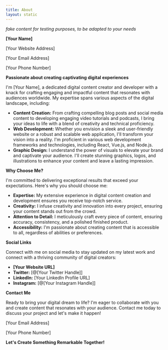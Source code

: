 ```yaml
---
title: About
layout: static
---
```


_fake content for testing purposes, to be adapted to your needs_

**[Your Name]**

[Your Website Address]

[Your Email Address]

[Your Phone Number]

**Passionate about creating captivating digital experiences**

I'm [Your Name], a dedicated digital content creator and developer with a knack for crafting engaging and impactful content that resonates with audiences worldwide. My expertise spans various aspects of the digital landscape, including:

- **Content Creation:** From crafting compelling blog posts and social media content to developing engaging video tutorials and podcasts, I bring your ideas to life with a blend of creativity and technical proficiency.
- **Web Development:** Whether you envision a sleek and user-friendly website or a robust and scalable web application, I'll transform your vision into a reality. I'm proficient in various web development frameworks and technologies, including React, Vue.js, and Node.js.
- **Graphic Design:** I understand the power of visuals to elevate your brand and captivate your audience. I'll create stunning graphics, logos, and illustrations to enhance your content and leave a lasting impression.

**Why Choose Me?**

I'm committed to delivering exceptional results that exceed your expectations. Here's why you should choose me:

- **Expertise:** My extensive experience in digital content creation and development ensures you receive top-notch service.
- **Creativity:** I infuse creativity and innovation into every project, ensuring your content stands out from the crowd.
- **Attention to Detail:** I meticulously craft every piece of content, ensuring accuracy, consistency, and a polished finished product.
- **Accessibility:** I'm passionate about creating content that is accessible to all, regardless of abilities or preferences.

**Social Links**

Connect with me on social media to stay updated on my latest work and connect with a thriving community of digital creators:

- **[Your Website URL]**
- **Twitter:** [@[Your Twitter Handle]]
- **LinkedIn:** [Your LinkedIn Profile URL]
- **Instagram:** [@[Your Instagram Handle]]

**Contact Me**

Ready to bring your digital dream to life? I'm eager to collaborate with you and create content that resonates with your audience. Contact me today to discuss your project and let's make it happen!

[Your Email Address]

[Your Phone Number]

**Let's Create Something Remarkable Together!**
